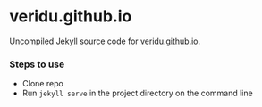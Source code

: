 # veridu.github.io

Uncompiled [Jekyll](https://jekyllrb.com) source code for [veridu.github.io](http://veridu.github.io).

### Steps to use

* Clone repo
* Run `jekyll serve` in the project directory on the command line
